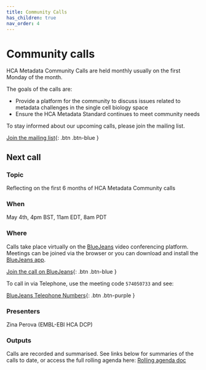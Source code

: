 ```yaml
---
title: Community Calls
has_children: true
nav_order: 4
---
```

<script src="https://kit.fontawesome.com/fc66878563.js" crossorigin="anonymous"></script>
# Community calls

HCA Metadata Community Calls are held monthly usually on the first Monday of the month. 

The goals of the calls are:
- Provide a platform for the community to discuss issues related to metadata challenges in the single cell biology space
- Ensure the HCA Metadata Standard continues to meet community needs

To stay informed about our upcoming calls, please join the mailing list.

[Join the mailing list](https://forms.gle/mwcKuD5WDR17aea69){: .btn .btn-blue }

## Next call

### <i class="fas fa-info-circle"></i> Topic

Reflecting on the first 6 months of HCA Metadata Community calls

### <i class="fas fa-calendar-alt"></i> When

May 4th, 4pm BST, 11am EDT, 8am PDT

### <i class="fas fa-map-marker-alt"></i> Where

Calls take place virtually on the [BlueJeans](https://www.bluejeans.com/) video conferencing platform. Meetings can be joined via the browser or you can download and install the [BlueJeans app](https://www.bluejeans.com/downloads).

[<i class="far fa-hand-point-up"></i> Join the call on BlueJeans](https://bluejeans.com/574050733){: .btn .btn-blue }

To call in via Telephone, use the meeting code `574050733` and see:

[<i class="fas fa-phone"></i> BlueJeans Telephone Numbers](https://www.bluejeans.com/premium-numbers){: .btn .btn-purple }

### <i class="fas fa-chalkboard-teacher"></i> Presenters

Zina Perova (EMBL-EBI HCA DCP)

### <i class="far fa-comments"></i> Outputs

Calls are recorded and summarised. See links below for summaries of the calls to date, or access the full rolling agenda here: [Rolling agenda doc](https://docs.google.com/document/d/1SNKp4MffHJy2hCVQKw7xk5PXRcuN5EUozuA8N3xnTis/edit#heading=h.skfkpk6kkiqx)




